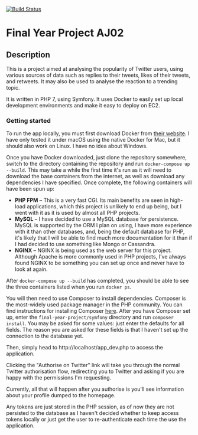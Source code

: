 [![Build Status](https://travis-ci.com/mathieuhendey/final-year-project.svg?token=moUsqfQSbWDYrgRb2xXP&branch=master)](https://travis-ci.com/mathieuhendey/final-year-project)

# Final Year Project AJ02

## Description
This is a project aimed at analysing the popularity of Twitter users,
using various sources of data such as replies to their tweets, likes of
their tweets, and retweets. It may also be used to analyse the reaction
to a trending topic.

It is written in PHP 7, using Symfony. It uses Docker to easily set up
local development environments and make it easy to deploy on EC2.

### Getting started
To run the app locally, you must first download Docker from [their
website](https://www.docker.com/products/docker). I have only tested it
under macOS using the native Docker for Mac, but it should also work on
Linux. I have no idea about Windows.

Once you have Docker downloaded, just clone the repository somewhere,
switch to the directory containing the repository and run
`docker-compose up --build`. This may take a while the first time it's
run as it will need to download the base containers from the internet,
as well as download any dependencies I have specified. Once complete,
the following containers will have been spun up:
* **PHP FPM** – This is a very fast CGI. Its main benefits are seen in
  high-load applications, which this project is unlikely to end up
being, but I went with it as it is used by almost all PHP projects.
* **MySQL** – I have decided to use a MySQL database for persistence.
  MySQL is supported by the ORM I plan on using, I have more experience
with it than other databases, and, being the default database for PHP,
it's likely that I will be able to find much more documentation for it
than if I had decided to use something like Mongo or Cassandra.
* **NGINX** – NGINX is being used as the web server for this project.
  Although Apache is more commonly used in PHP projects, I've always
found NGINX to be something you can set up once and never have to look
at again.

After `docker-compose up --build` has completed, you should be able to
see the three containers listed when you run `docker ps`.

You will then need to use Composer to install dependencies. Composer is
the most-widely used package manager in the PHP community. You can find
instructions for installing Composer
[here](https://getcomposer.org/download/). After you have Composer set
up, enter the `final-year-project/symfony` directory and run `composer install`.
You may be asked for some values: just enter the defaults for all
fields. The reason you are asked for these fields is that I haven't set
up the connection to the database yet.

Then, simply head to http://localhost/app_dev.php to access the
application.

Clicking the "Authorise on Twitter" link will take you through the
normal Twitter authorisation flow, redirecting you to Twitter and asking
if you are happy with the permissions I'm requesting.

Currently, all that will happen after you authorise is you'll see
information about your profile dumped to the homepage.

Any tokens are just stored in the PHP session, as of now they are not
persisted to the database as I haven't decided whether to keep access
tokens locally or just get the user to re-authenticate each time the
use the application.
